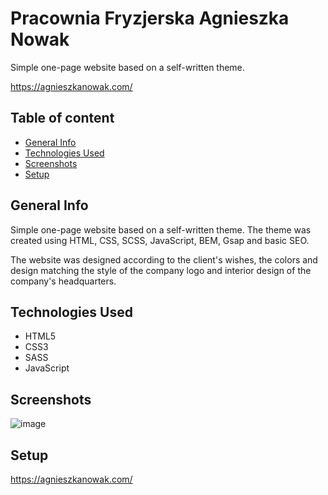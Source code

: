 # Pracownia Fryzjerska Agnieszka Nowak

Simple one-page website based on a self-written theme.

https://agnieszkanowak.com/

## Table of content

* [General Info](#general-info)
* [Technologies Used](#technologies-used)
* [Screenshots](#screenshots)
* [Setup](#setup)

## General Info
Simple one-page website based on a self-written theme.
The theme was created using HTML, CSS, SCSS, JavaScript, BEM, Gsap and basic SEO. 

The website was designed according to the client's wishes, the colors and design 
matching the style of the company logo and interior design of the company's headquarters.

## Technologies Used

* HTML5
* CSS3
* SASS
* JavaScript

## Screenshots

![image](https://user-images.githubusercontent.com/70846864/126460822-03aa329c-c569-4a72-850d-ee322312dd3d.png)

## Setup
https://agnieszkanowak.com/

